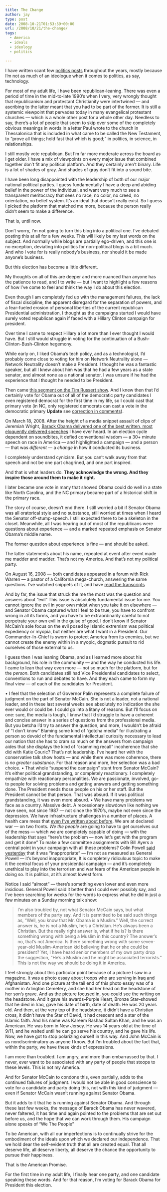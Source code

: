 ```yaml
---
title: The Change
author: jay
type: post
date: 2008-10-21T01:53:59+00:00
url: /2008/10/21/the-change/
tags:
  - America
  - ideals
  - ideology
  - politics

---
```

I have written scant few [politics posts][1] throughout the years, mostly because I’m not as much of an ideologue when it comes to politics, as say, technology.

For most of my adult life, I have been republican-leaning. There was even a period of time in the mid-to-late 1990’s when I very, very wrongly thought that republicanism and protestant Christianity were intertwined — and ascribing to the latter meant that you had to be part of the former. It is still a systemic viewpoint that pervades today in many evangelical protestant churches — which is a whole other post for a whole other day. Needless to say, there’s a lot of people that seem to skip over some of the completely obvious meanings in words in a letter Paul wrote to the church in Thessalonica that is included in what came to be called the New Testament, to “prove all things; hold fast that which is good;” in politics, in science, in relationships.

I still mostly vote republican. But I’m far more moderate across the board as I get older. I have a mix of viewpoints on every major issue that combined together don’t fit any political platform. And they certainly aren’t binary. Life is a lot of shades of gray. And shades of gray don’t fit into a sound bite.

I have been long disappointed with the leadership of both of our major national political parties. I guess fundamentally I have a deep and abiding belief in the power of the individual, and want very much to see a transparent meritocracy that sees no race, no color, no creed, no orientation, no belief system. It’s an ideal that doesn’t really exist. So I guess I picked the platform that matched me more, because the person really didn’t seem to make a difference.

That is, until now.

Don’t worry, I’m not going to turn this blog into a political one. I’ve debated posting this at all for a few weeks. This will likely be my last words on the subject. And normally while blogs are partially ego-driven, and this one is no exception, deviating into politics for non-political blogs is a bit much. And who I vote for is really nobody’s business, nor should it be made anyone’s business.

But this election has become a little different.

My thoughts on all of this are deeper and more nuanced than anyone has the patience to read, and I to write — but I want to highlight a few reasons of how I’ve come to feel and think the way I do about this election.

Even though I am completely fed up with the management failures, the lack of fiscal discipline, the apparent disregard for the separation of powers, and a fear-fueled erosion of personal liberties of the current republican Presidential administration, I thought as the campaigns started I would have surely voted republican again if faced with a Hillary Clinton campaign for president.

Over time I came to respect Hillary a lot more than I ever thought I would have. But I still would struggle in voting for the continuation of a Bush-Clinton-Bush-Clinton hegemony.

While early on, I liked Obama’s tech policy, and as a technologist, I’d probably come close to voting for him on Network Neutrality alone — Network Neutrality doesn’t make a President. I thought he was a fantastic speaker, but all I knew about him was that he had a few years as a state senator, and almost none as a national senator. I was unsure if he had the experience that I thought he needed to be President.

Then came [this segment on the Tim Russert show][2]. And I knew then that I’d certainly vote for Obama out of all of the democratic party candidates I even registered democrat for the first time in my life, so I could cast that primary vote (in NC, only registered democrats can cast a vote in the democratic primary **Update** see [correction in comments][3]).

On March 18, 2008. After the height of a media snippet assault of clips of Jeremiah Wright, [Barack Obama delivered one of the best written, most eloquently delivered speeches][4] I have ever heard. In an election cycle dependent on soundbites, it defied conventional wisdom — a 30+ minute speech on race in America — and highlighted a campaign — and a person — that was _different_ — a _change_ in how it conducted its business.

I completely understand cynicism. But you can’t walk away from that speech and not be one part chagrined, and one part inspired.

And that is what leaders do. **They acknowledge the wrong. And they inspire those around them to make it right.**

I later became one vote in many that showed Obama could do well in a state like North Carolina, and the NC primary became part of a historical shift in the primary race.

The story of course, doesn’t end there. I still worried a bit if Senator Obama was all oratorical style and no substance, still worried at times when I heard the Senator off-stump-speech. I still expected there to be a skeleton in the closet. Meanwhile, all I was hearing out of most of the republicans were questions about experience — and a marked repeated emphasis on Senator Obama’s middle name.

The former question about experience is fine — and should be asked.

The latter statements about his name, repeated at event after event made me madder and madder. That’s not my America. And that’s not my political party.

On August 16, 2008 — both candidates appeared in a forum with Rick Warren — a pastor of a California mega-church, answering the same questions. I’ve watched snippets of it, and have [read the transcripts][5]

And by far, the issue that struck the me the most was the question and answers about “evil” This issue is absolutely fundamental issue for me. You cannot ignore the evil in your own midst when you take it on elsewhere — and Senator Obama captured what I feel to be true, you have to confront wrong in all its forms, and you have to be extraordinarily careful to not perpetrate your own evil in the guise of good. I don’t know if Senator McCain’s sole focus on the evil posed by Islamic extremism was political expediency or myopia, but neither are what I want in a President. Our Commander-In-Chief is sworn to protect America from its enemies, but we cannot create the enemy within in a myopic, dogmatic pursuit to rid ourselves of those external to us.

I guess then I was leaning Obama, and as I learned more about his background, his role in the community — and the way he conducted his life. I came to lean that way even more — not so much for the platform, but for the _person_. Both candidates still had Vice Presidential candidates to select, conventions to run and debates to have. And they each came to form my final view — of each of the candidates for President.

• I feel that the selection of Governor Palin represents a complete failure of judgment on the part of Senator McCain. She is not a leader, not a national leader, and in these last several weeks see absolutely no indication the she ever would or could be. I could go into a litany of reasons. But I’ll focus on one: sure, the media is tough, I know that I’d struggle to have a coherent and concise answer in a series of questions from the professional media. But you betcha I’d try to answer the question, and more, I wouldn’t be afraid of “I don’t know” Blaming some kind of “gotcha media” for illustrating a person so devoid of the fundamental intellectual curiosity necessary to lead our nation that she has to cram so much on the answers from campaign aides that she displays the kind of “cramming recall” incoherence that she did with Katie Couric? That’s not leadership. I’ve heard her with the conservative talk show hosts — and while there was more coherence, there is _no greater substance_. For that reason and more, her selection was a bad choice. • That whole “suspend the campaign” stunt from Senator McCain? It’s either political grandstanding, or completely reactionary. I completely empathize with reactionary personalities. We are passionate, involved, go-to people for solving problems and getting answers and getting something done. The President needs those people on his or her staff. But the President cannot be that person. That was absurd. If it was political grandstanding, it was even more absurd. • We have many problems we face as a country. Massive debt. A recessionary slowdown like nothing we have seen, not since 1987 — not since the 1970’s, maybe not even since the depression. We have infrastructure challenges in a number of places. A health care mess that [even I’ve written about before][6]. We are at declared war — on two fronts. _We the people_ are going to have to get ourselves out of the mess — which we are completely capable of doing — with the leadership that says “here’s the problem — now let’s get with the program and get it done” To make a few committee assignments with Bill Ayers a central point in your campaign with all these problems? Colin Powell [said yesterday][7] that it was “inappropriate” — I’m not as measured as General Powell — it’s beyond inappropriate, It is completely ridiculous topic to make it the central focus of your presidential campaign — and it’s completely unethical to play into the terrorism and war fears of the American people in doing so. It is politics, at it’s almost lowest form.

Notice I said “almost” — there’s something even lower and even more insidious. General Powell said it better than I could ever possibly say, and I’ve been searching for weeks for the words to express what he did in just a few minutes on a Sunday morning talk show:

> I’m also troubled by, not what Senator McCain says, but what members of the party say. And it is permitted to be said such things as, “Well, you know that Mr. Obama is a Muslim.” Well, the correct answer is, he is not a Muslim, he’s a Christian. He’s always been a Christian. But the really right answer is, what if he is? Is there something wrong with being a Muslim in this country? The answer’s no, that’s not America. Is there something wrong with some seven-year-old Muslim-American kid believing that he or she could be president? Yet, I have heard senior members of my own party drop the suggestion, “He’s a Muslim and he might be associated terrorists.” This is not the way we should be doing it in America.

I feel strongly about this particular point because of a picture I saw in a magazine. It was a photo essay about troops who are serving in Iraq and Afghanistan. And one picture at the tail end of this photo essay was of a mother in Arlington Cemetery, and she had her head on the headstone of her son’s grave. And as the picture focused in, you could see the writing on the headstone. And it gave his awards–Purple Heart, Bronze Star–showed that he died in Iraq, gave his date of birth, date of death. He was 20 years old. And then, at the very top of the headstone, it didn’t have a Christian cross, it didn’t have the Star of David, it had crescent and a star of the Islamic faith. And his name was Kareem Rashad Sultan Khan, and he was an American. He was born in New Jersey. He was 14 years old at the time of 9/11, and he waited until he can go serve his country, and he gave his life. Now, we have got to stop polarizing ourself in this way. And John McCain is as nondiscriminatory as anyone I know. But I’m troubled about the fact that, within the party, we have these kinds of expressions.

I am more than troubled. I am angry, and more than embarrassed by that. I never, ever want to be associated with any party of people that stoops to these levels. This is not my America.

And for Senator McCain to condone this, even partially, adds to the continued failures of judgment. I would not be able in good conscience to vote for a candidate and party doing this, not with this kind of judgment — even if Senator McCain wasn’t running against Senator Obama.

But it adds to it that he is running against Senator Obama. And through these last few weeks, the message of Barack Obama has never wavered, never faltered, it has time and again pointed to the problems that are set out before us, and the hope that we can work through them. His campaign alone speaks of “We The People”

To be American, with all our imperfections is to continually strive for the embodiment of the ideals upon which we declared our independence. That we hold dear the self-evident truth that all are created equal. That all deserve life, all deserve liberty, all deserve the chance the opportunity to pursue their happiness.

That is the American Promise.

For the first time in my adult life, I finally hear one party, and one candidate speaking these words. And for that reason, I’m voting for Barack Obama for President this election.

 [1]: https://rambleon.org/category/politics/
 [2]: /2008/02/24/the-change/
 [3]: /2008/10/20/the-change-2/#comment-35531
 [4]: http://my.barackobama.com/page/content/hisownwords
 [5]: http://transcripts.cnn.com/TRANSCRIPTS/0808/17/se.01.html
 [6]: https://rambleon.org/2007/01/25/the-healthcare-mess/
 [7]: http://www.msnbc.msn.com/id/27266223/